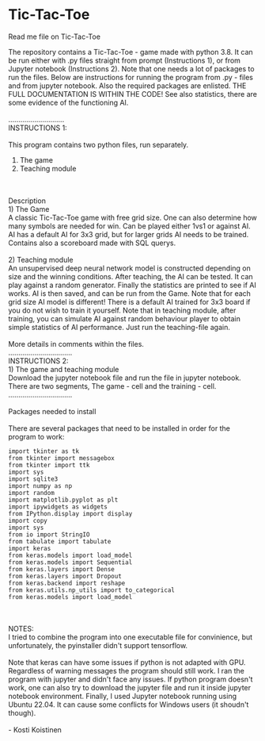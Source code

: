 # Tic-Tac-Toe

Read me file on Tic-Tac-Toe

The repository contains a Tic-Tac-Toe - game made with python 3.8. It can be run either with .py files straight from prompt (Instructions 1), or from Jupyter notebook (Instructions 2). Note that one needs a lot of packages to run the files. Below are instructions for running the program from .py - files and from jupyter notebook. Also the required packages are enlisted. THE FULL DOCUMENTATION IS WITHIN THE CODE! See also statistics, there are some evidence of the functioning AI.
<br />
<br />
............................
<br />
INSTRUCTIONS 1:
<br />
<br />
This program contains two python files, run separately.
<br />
1) The game
2) Teaching module
<br />
<br />
Description
<br />
1) The Game
<br />
	A classic Tic-Tac-Toe game with free grid size. One can also determine how many symbols are needed for win.
	Can be played either 1vs1 or against AI. AI has a default AI for 3x3 grid, but for larger grids AI needs to be trained. 
	Contains also a scoreboard made with SQL querys.
<br />
<br />
2) Teaching module
<br />
	An unsupervised deep neural network model is constructed depending on size and the winning conditions. After teaching, the AI can be tested. It can play against a random generator. Finally the statistics are printed to see if AI works. AI is then saved, and can be run from the Game. Note that for each grid size AI model is different! There is a default AI trained for 3x3 board if you do not wish to train it yourself. Note that in teaching module, after training, you can simulate AI against random behaviour player to obtain simple statistics of AI performance. Just run the teaching-file again.
<br />
<br />
More details in comments within the files.
<br />
................................
<br />
INSTRUCTIONS 2:
<br />
1) The game and teaching module
<br />
	Download the jupyter notebook file and run the file in jupyter notebook. There are two segments, The game - cell and the training - cell.
<br />
................................
<br />
<br />
Packages needed to install
<br />
<br />
There are several packages that need to be installed in order for the program to work:
<br />

	import tkinter as tk
	from tkinter import messagebox
	from tkinter import ttk
	import sys
	import sqlite3
	import numpy as np
	import random
	import matplotlib.pyplot as plt
	import ipywidgets as widgets
	from IPython.display import display
	import copy
	import sys
	from io import StringIO
	from tabulate import tabulate
	import keras	
	from keras.models import load_model	
	from keras.models import Sequential
	from keras.layers import Dense
	from keras.layers import Dropout
	from keras.backend import reshape
	from keras.utils.np_utils import to_categorical
	from keras.models import load_model
<br />	
<br />
NOTES: <br />
I tried to combine the program into one executable file for convinience, but unfortunately, the pyinstaller didn't support tensorflow.
<br />
<br />
Note that keras can have some issues if python is not adapted with GPU. Regardless of warning messages the program should still work. I ran the program with jupyter and didn't face any issues. If python program doesn't work, one can also try to download the jupyter file and run it inside jupyter notebook environment. Finally, I used Jupyter notebook running using Ubuntu 22.04. It can cause some conflicts for Windows users (it shoudn't though).
	<br />
	<br />
- Kosti Koistinen
